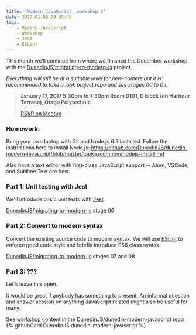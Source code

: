```yaml
---
title: 'Modern JavaScript: workshop 3'
date: 2017-01-09 09:05:49
tags:
    - Modern JavaScript
    - Workshop
    - Jest
    - ESLint
---
```


This month we'll continue from where we finished the December workshop with the [DunedinJS/migrating-to-modern-js](https://github.com/DunedinJS/migrating-to-modern-js) project.

_Everything will still be at a suitable level for new-comers but it is recommended to take a look project repo and see stages 00 to 05._

> __January 17, 2017
> 5:30pm to 7:30pm
> Room D101, D block (on Harbour Terrace), Otago Polytechnic__
>
> [RSVP on Meetup](https://www.meetup.com/Code-Craft-Dunedin/events/236401288/)

### Homework:

Bring your own laptop with Git and Node.js 6.9 installed.
Follow the instructions here to install Node.js:
https://github.com/DunedinJS/dunedin-modern-javascript/blob/master/topics/common/nodejs-install.md

Also have a text editor with first-class JavaScript support -- Atom, VSCode, and Sublime Text are best.

### Part 1: Unit testing with Jest

We'll introduce basic unit tests with [Jest](https://facebook.github.io/jest/).

[DunedinJS/migrating-to-modern-js](https://github.com/DunedinJS/migrating-to-modern-js) stage 06

### Part 2: Convert to modern syntax

Convert the existing source code to modern syntax.
We will use [ESLint](http://eslint.org/) to enforce good code style and briefly introduce ES6 class syntax.

[DunedinJS/migrating-to-modern-js](https://github.com/DunedinJS/migrating-to-modern-js) stages 07 and 08

### Part 3: ???

Let's leave this open.

It would be great if anybody has something to present.
An informal question and answer session on anything JavaScript related might also be useful for many.

See workshop content in the DunedinJS/dunedin-modern-javascript repo
{% githubCard DunedinJS dunedin-modern-javascript %}
